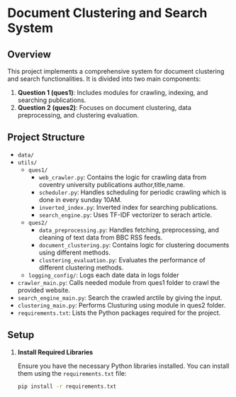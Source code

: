 # Document Clustering and Search System

## Overview

This project implements a comprehensive system for document clustering and search functionalities. It is divided into two main components:

1. **Question 1 (ques1)**: Includes modules for crawling, indexing, and searching publications.
2. **Question 2 (ques2)**: Focuses on document clustering, data preprocessing, and clustering evaluation.

## Project Structure
- `data/`
- `utils/`
  - `ques1/`
      - `web_crawler.py`: Contains the logic for crawling data from coventry university publications author,title,name.
      - `scheduler.py`: Handles scheduling for periodic crawling which is done in every sunday 10AM.
      - `inverted_index.py`: Inverted index for searching publications.
      - `search_engine.py`: Uses TF-IDF vectorizer to serach article.
  - `ques2/`
      - `data_preprocessing.py`: Handles fetching, preprocessing, and cleaning of text data from BBC RSS feeds.
      - `document_clustering.py`: Contains logic for clustering documents using different methods.
      - `clustering_evaluation.py`: Evaluates the performance of different clustering methods.
  - `logging_config/`: Logs each date data in logs folder
- `crawler_main.py`: Calls needed module from ques1 folder to crawl the provided website.
- `search_engine_main.py`: Search the crawled arctile by giving the input.
- `clustering_main.py`: Performs Clusturing using module in ques2 folder.
- `requirements.txt`: Lists the Python packages required for the project.

## Setup

1. **Install Required Libraries**

   Ensure you have the necessary Python libraries installed. You can install them using the `requirements.txt` file:

   ```bash
   pip install -r requirements.txt

